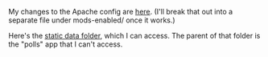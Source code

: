 My changes to the Apache config are [here](https://github.com/JeffreyBenjaminBrown/learning-aws/blob/48d7e0bf8ecae1ae1123b2ad6bff4651d2c8bc8c/python-web-app/apache/apache2.conf#L230-L259). (I'll break that out into a separate file under mods-enabled/ once it works.)

Here's the [static data folder](https://github.com/JeffreyBenjaminBrown/learning-aws/tree/48d7e0bf8ecae1ae1123b2ad6bff4651d2c8bc8c/python-web-app/polls/static), which I can access. The parent of that folder is the "polls" app that I can't access.
